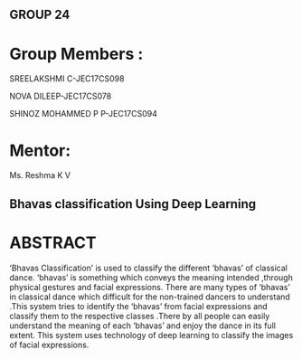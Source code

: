 ## GROUP 24 

# Group Members :
SREELAKSHMI C-JEC17CS098

NOVA DILEEP-JEC17CS078

SHINOZ MOHAMMED P P-JEC17CS094 

# Mentor:
Ms. Reshma K V 

## Bhavas classification Using Deep Learning

# ABSTRACT

‘Bhavas Classification’ is used to classify the different ‘bhavas’ of classical dance. ‘bhavas’ is something which conveys the meaning intended ,through physical gestures and facial expressions. There are many types of ‘bhavas’ in classical dance which difficult for the non-trained dancers to understand .This system tries to identify the ‘bhavas’ from facial expressions and classify them to the respective classes .There by all people can easily understand the meaning of each ‘bhavas’ and enjoy the dance in its full extent. This system uses technology of deep learning to classify the images of facial expressions.
